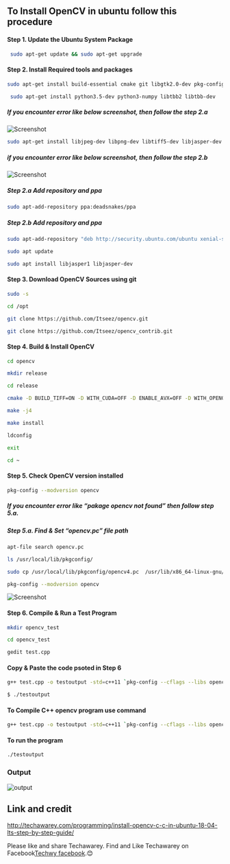 ## To Install OpenCV in ubuntu follow this procedure

#### Step 1. Update the Ubuntu System Package
```sh
 sudo apt-get update && sudo apt-get upgrade
```
#### Step 2. Install Required tools and packages
```sh
sudo apt-get install build-essential cmake git libgtk2.0-dev pkg-config libavcodec-dev libavformat-dev libswscale-dev
```
```sh
 sudo apt-get install python3.5-dev python3-numpy libtbb2 libtbb-dev
```

##### If you encounter error like below screenshot, then follow the step 2.a
![Screenshot](https://i2.wp.com/techawarey.com/wp-content/uploads/2020/04/OpenCV_python_3_5_error.png?resize=660%2C203)

```sh
sudo apt-get install libjpeg-dev libpng-dev libtiff5-dev libjasper-dev libdc1394-22-dev libeigen3-dev libtheora-dev libvorbis-dev libxvidcore-dev libx264-dev sphinx-common libtbb-dev yasm libfaac-dev libopencore-amrnb-dev libopencore-amrwb-dev libopenexr-dev libgstreamer-plugins-base1.0-dev libavutil-dev libavfilter-dev libavresample-dev
```

##### if you encounter error like below screenshot, then follow the step 2.b
![Screenshot](https://i1.wp.com/techawarey.com/wp-content/uploads/2020/04/OpenCV_libjasper_Error.png?resize=660%2C214)

##### Step 2.a Add repository and ppa
```sh
sudo apt-add-repository ppa:deadsnakes/ppa
```

##### Step 2.b Add repository and ppa
```sh
sudo apt-add-repository "deb http://security.ubuntu.com/ubuntu xenial-security main"
```
```sh
sudo apt update
```
```sh
sudo apt install libjasper1 libjasper-dev
```

#### Step 3. Download OpenCV Sources using git
```sh
sudo -s
```
```sh
cd /opt
```
```sh
git clone https://github.com/Itseez/opencv.git
```
```sh
git clone https://github.com/Itseez/opencv_contrib.git
```

#### Step 4. Build & Install OpenCV
```sh
cd opencv
```
```sh
mkdir release
```
```sh
cd release
```
```sh
cmake -D BUILD_TIFF=ON -D WITH_CUDA=OFF -D ENABLE_AVX=OFF -D WITH_OPENGL=OFF -D WITH_OPENCL=OFF -D WITH_IPP=OFF -D WITH_TBB=ON -D BUILD_TBB=ON -D WITH_EIGEN=OFF -D WITH_V4L=OFF -D WITH_VTK=OFF -D BUILD_TESTS=OFF -D BUILD_PERF_TESTS=OFF -D OPENCV_GENERATE_PKGCONFIG=ON -D CMAKE_BUILD_TYPE=RELEASE -D CMAKE_INSTALL_PREFIX=/usr/local -D OPENCV_EXTRA_MODULES_PATH=/opt/opencv_contrib/modules /opt/opencv/
```

```sh
make -j4
```
```sh
make install
```
```sh
ldconfig
```
```sh
exit

```
```sh
cd ~
```
#### Step 5. Check OpenCV version installed
```sh
pkg-config --modversion opencv
```
##### If you encounter error like “pakage opencv not found” then follow step 5.a.

##### Step 5.a. Find & Set “opencv.pc” file path
```sh
apt-file search opencv.pc
```
```sh
ls /usr/local/lib/pkgconfig/
```
```sh
sudo cp /usr/local/lib/pkgconfig/opencv4.pc  /usr/lib/x86_64-linux-gnu/pkgconfig/opencv.pc
```
```sh
pkg-config --modversion opencv 
```

![Screenshot](https://i1.wp.com/techawarey.com/wp-content/uploads/2020/04/OpenCV_final.png?resize=660%2C200)

#### Step 6. Compile & Run a Test Program 
```sh
mkdir opencv_test
```
```sh
cd opencv_test
```
```sh
gedit test.cpp 
```
#### Copy & Paste the code psoted in Step 6

```sh
g++ test.cpp -o testoutput -std=c++11 `pkg-config --cflags --libs opencv`
```
```sh
$ ./testoutput
```





#### To Compile C++ opencv program use command
```sh
g++ test.cpp -o testoutput -std=c++11 `pkg-config --cflags --libs opencv`
```
#### To run the program
```sh
./testoutput
```

### Output
![output](https://i2.wp.com/techawarey.com/wp-content/uploads/2020/04/OpenCV_TestCodeOutput.png?resize=768%2C523)

## Link and credit 
http://techawarey.com/programming/install-opencv-c-c-in-ubuntu-18-04-lts-step-by-step-guide/

Please like and share Techawarey.  Find and Like Techawarey on Facebook[Techwy facebook](https://www.facebook.com/Techawarey).😊
